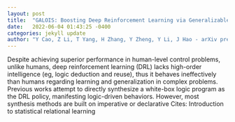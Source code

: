 ```yaml
---
layout: post
title:  "GALOIS: Boosting Deep Reinforcement Learning via Generalizable Logic Synthesis"
date:   2022-06-04 01:43:25 -0400
categories: jekyll update
author: "Y Cao, Z Li, T Yang, H Zhang, Y Zheng, Y Li, J Hao - arXiv preprint arXiv , 2022"
---
```

Despite achieving superior performance in human-level control problems, unlike humans, deep reinforcement learning (DRL) lacks high-order intelligence (eg, logic deduction and reuse), thus it behaves ineffectively than humans regarding learning and generalization in complex problems. Previous works attempt to directly synthesize a white-box logic program as the DRL policy, manifesting logic-driven behaviors. However, most synthesis methods are built on imperative or declarative  Cites: Introduction to statistical relational learning